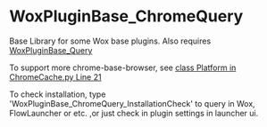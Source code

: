<!--
 * @Author: WayneFerdon wayneferdon@hotmail.com
 * @Date: 2023-04-03 01:25:28
 * @LastEditors: WayneFerdon wayneferdon@hotmail.com
 * @LastEditTime: 2023-04-03 03:02:25
 * @FilePath: \Flow.Launcher.Plugin.VSCodeWorkspacesc:\Users\WayneFerdon\AppData\Local\FlowLauncher\app-1.14.0\Plugins\WoxPluginBase_ChromeQuery\README.md
 * ----------------------------------------------------------------
 * Copyright (c) 2023 by Wayne Ferdon Studio. All rights reserved.
 * Licensed to the .NET Foundation under one or more agreements.
 * The .NET Foundation licenses this file to you under the MIT license.
 * See the LICENSE file in the project root for more information.
-->

# WoxPluginBase_ChromeQuery

Base Library for some Wox base plugins.
Also requires [WoxPluginBase_Query](https://github.com/WayneFerdon/WoxPluginBase_Query/)

To support more chrome-base-browser, see [class Platform in ChromeCache.py Line 21](https://github.com/WayneFerdon/WoxPluginBase_ChromeQuery/blob/master/ChromeCache.py#L21)

To check installation, type 'WoxPluginBase_ChromeQuery_InstallationCheck' to query in Wox, FlowLauncher or etc. ,or just check in plugin settings in launcher ui.
